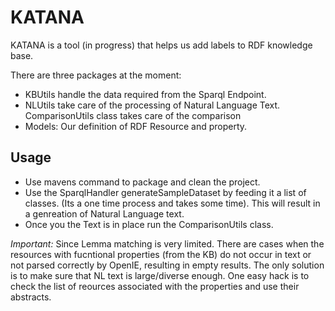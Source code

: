 # KATANA
KATANA is a tool (in progress) that helps us add labels to RDF knowledge base. 

There are three packages at the moment: 
* KBUtils handle the data required from the Sparql Endpoint.
* NLUtils take care of the processing of Natural Language Text. ComparisonUtils class takes care of the comparison
* Models: Our definition of RDF Resource and property.


## Usage
* Use mavens command to package and clean the project. 
* Use the SparqlHandler generateSampleDataset by feeding it a list of classes. (Its a one time process and takes some time). This will result in a genreation of Natural Language text.
* Once you the Text is in place run the ComparisonUtils class.

_Important:_  Since Lemma matching is very limited. There are cases when the resources with fucntional properties (from the KB) do not occur in text or not parsed correctly by OpenIE, resulting in empty results. The only solution is to make sure that NL text is large/diverse enough. One easy hack is to check the list of reources associated with the properties and use their abstracts. 



